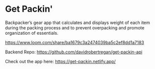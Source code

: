# Get Packin'
Backpacker’s gear app that calculates and displays  weight of each item during the packing process and to prevent overpacking and promote organization of essentials.

https://www.loom.com/share/ba1679c3a2474039ba5c2ef8dd1a7183

Backend Repo: https://github.com/davidrobertregan/get-packin-api

Check out the app here: https://get-packin.netlify.app/
